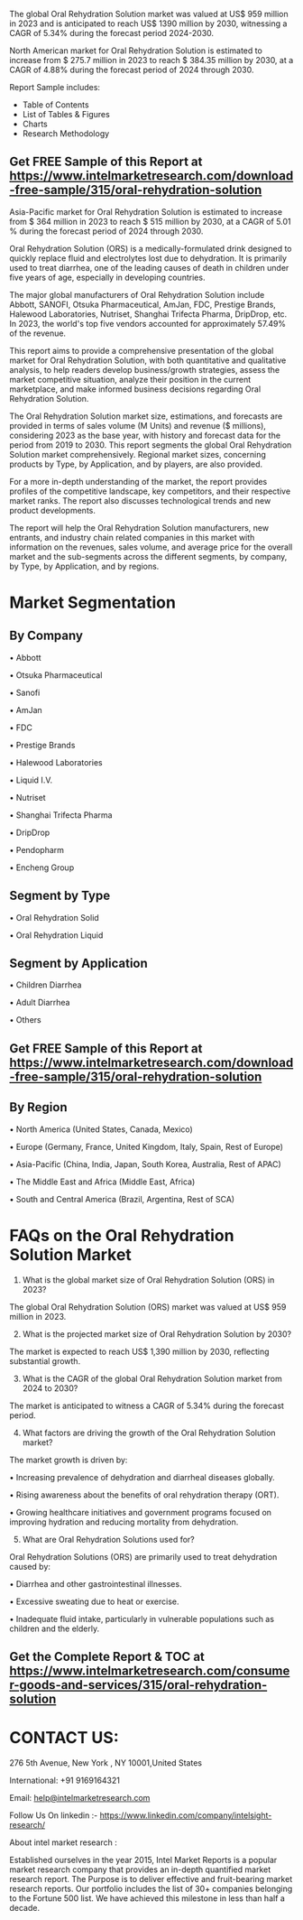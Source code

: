 The global Oral Rehydration Solution market was valued at US$ 959 million in 2023 and is anticipated to reach US$ 1390 million by 2030, witnessing a CAGR of 5.34% during the forecast period 2024-2030.

North American market for Oral Rehydration Solution is estimated to increase from $ 275.7 million in 2023 to reach $ 384.35 million by 2030, at a CAGR of 4.88% during the forecast period of 2024 through 2030.

Report Sample includes:
- Table of Contents
- List of Tables & Figures
- Charts
- Research Methodology

Get FREE Sample of this Report at https://www.intelmarketresearch.com/download-free-sample/315/oral-rehydration-solution
-
Asia-Pacific market for Oral Rehydration Solution is estimated to increase from $ 364 million in 2023 to reach $ 515 million by 2030, at a CAGR of 5.01 % during the forecast period of 2024 through 2030.

Oral Rehydration Solution (ORS) is a medically-formulated drink designed to quickly replace fluid and electrolytes lost due to dehydration. It is primarily used to treat diarrhea, one of the leading causes of death in children under five years of age, especially in developing countries.

The major global manufacturers of Oral Rehydration Solution include Abbott, SANOFI, Otsuka Pharmaceutical, AmJan, FDC, Prestige Brands, Halewood Laboratories, Nutriset, Shanghai Trifecta Pharma, DripDrop, etc. In 2023, the world's top five vendors accounted for approximately 57.49% of the revenue.

This report aims to provide a comprehensive presentation of the global market for Oral Rehydration Solution, with both quantitative and qualitative analysis, to help readers develop business/growth strategies, assess the market competitive situation, analyze their position in the current marketplace, and make informed business decisions regarding Oral Rehydration Solution.

The Oral Rehydration Solution market size, estimations, and forecasts are provided in terms of sales volume (M Units) and revenue ($ millions), considering 2023 as the base year, with history and forecast data for the period from 2019 to 2030. This report segments the global Oral Rehydration Solution market comprehensively. Regional market sizes, concerning products by Type, by Application, and by players, are also provided.

For a more in-depth understanding of the market, the report provides profiles of the competitive landscape, key competitors, and their respective market ranks. The report also discusses technological trends and new product developments.

The report will help the Oral Rehydration Solution manufacturers, new entrants, and industry chain related companies in this market with information on the revenues, sales volume, and average price for the overall market and the sub-segments across the different segments, by company, by Type, by Application, and by regions.

Market Segmentation
=
By Company
-
•	Abbott

•	Otsuka Pharmaceutical

•	Sanofi

•	AmJan

•	FDC

•	Prestige Brands

•	Halewood Laboratories

•	Liquid I.V.

•	Nutriset

•	Shanghai Trifecta Pharma


•	DripDrop

•	Pendopharm

•	Encheng Group

Segment by Type
-
•	Oral Rehydration Solid

•	Oral Rehydration Liquid

Segment by Application
-
•	Children Diarrhea

•	Adult Diarrhea

•	Others

Get FREE Sample of this Report at https://www.intelmarketresearch.com/download-free-sample/315/oral-rehydration-solution
-
By Region
-
•	North America (United States, Canada, Mexico)

•	Europe (Germany, France, United Kingdom, Italy, Spain, Rest of Europe)

•	Asia-Pacific (China, India, Japan, South Korea, Australia, Rest of APAC)

•	The Middle East and Africa (Middle East, Africa)

•	South and Central America (Brazil, Argentina, Rest of SCA)

FAQs on the Oral Rehydration Solution Market
=
1. What is the global market size of Oral Rehydration Solution (ORS) in 2023?

The global Oral Rehydration Solution (ORS) market was valued at US$ 959 million in 2023.

2. What is the projected market size of Oral Rehydration Solution by 2030?

The market is expected to reach US$ 1,390 million by 2030, reflecting substantial growth.

3. What is the CAGR of the global Oral Rehydration Solution market from 2024 to 2030?

The market is anticipated to witness a CAGR of 5.34% during the forecast period.

4. What factors are driving the growth of the Oral Rehydration Solution market?

The market growth is driven by:

•	Increasing prevalence of dehydration and diarrheal diseases globally.

•	Rising awareness about the benefits of oral rehydration therapy (ORT).

•	Growing healthcare initiatives and government programs focused on improving hydration and reducing mortality from dehydration.

5. What are Oral Rehydration Solutions used for?

Oral Rehydration Solutions (ORS) are primarily used to treat dehydration caused by:

•	Diarrhea and other gastrointestinal illnesses.

•	Excessive sweating due to heat or exercise.

•	Inadequate fluid intake, particularly in vulnerable populations such as children and the elderly.

Get the Complete Report & TOC at https://www.intelmarketresearch.com/consumer-goods-and-services/315/oral-rehydration-solution
-
CONTACT US:
=
276 5th Avenue, New York , NY 10001,United States

International: +91 9169164321

Email: help@intelmarketresearch.com

Follow Us On linkedin :- https://www.linkedin.com/company/intelsight-research/

About intel market research :

Established ourselves in the year 2015, Intel Market Reports is a popular market research company that provides an in-depth quantified market research report. The Purpose is to deliver effective and fruit-bearing market research reports. Our portfolio includes the list of 30+ companies belonging to the Fortune 500 list. We have achieved this milestone in less than half a decade.
